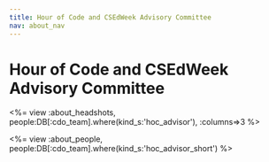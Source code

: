 ```yaml
---
title: Hour of Code and CSEdWeek Advisory Committee
nav: about_nav
---
```

# Hour of Code and CSEdWeek Advisory Committee

<%= view :about_headshots, people:DB[:cdo_team].where(kind_s:'hoc_advisor'), :columns=>3 %>

<%= view :about_people, people:DB[:cdo_team].where(kind_s:'hoc_advisor_short') %>
